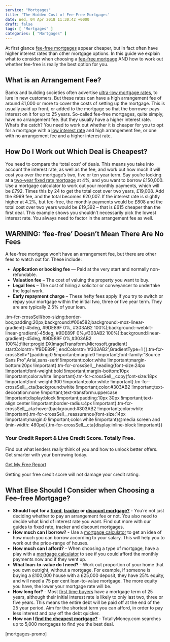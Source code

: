 ```yaml
---
service: "Mortgages"
title: 'The Hidden Cost of Fee-Free Mortgages'
date: Wed, 04 Apr 2018 11:30:42 +0000
draft: false
tags: [ "Mortgages" ]
categories: [ "Mortgages" ]
---
```


At first glance [fee-free mortgages](https://www.totallymoney.com/mortgages/fee-free/) appear cheaper, but in fact often have higher interest rates than other mortgage options. In this guide we explain what to consider when choosing a [fee-free mortgage](https://www.totallymoney.com/mortgages/fee-free/) AND how to work out whether fee-free is really the best option for you.

What is an Arrangement Fee?
---------------------------

Banks and building societies often advertise [ultra-low mortgage rates](https://www.totallymoney.com/mortgages/lowest-rate/), to lure in new customers. But these rates can have a high arrangement fee of around £1,000 or more to cover the costs of setting up the mortgage. This is usually paid up front, or added to the mortgage so that the borrower pays interest on it for up to 25 years. So-called fee-free mortgages, quite simply, have no arrangement fee. But they usually have a higher interest rate. What’s the catch? You need to work out whether it is cheaper for you to opt for a mortgage with a [low interest rate](https://www.totallymoney.com/mortgages/lowest-rate/) and high arrangement fee, or one with no arrangement fee and a higher interest rate.

How Do I Work out Which Deal is Cheapest?
-----------------------------------------

You need to compare the ‘total cost’ of deals. This means you take into account the interest rate, as well as the fee, and work out how much it will cost you over the mortgage’s two, five or ten year term. Say you’re looking at a [two-year fixed rate mortgage](https://www.totallymoney.com/mortgages/2-year-fixed/) at 4%, and you want to borrow £150,000. Use a mortgage calculator to work out your monthly payments, which will be £792. Times this by 24 to get the total cost over two years, £19,008. Add the £999 fee, and the total becomes £20,007. If the interest rate is slightly higher at 4.2%, but fee-free, the monthly payments would be £808 and the total cost over two years would be £19,392 – that is £615 cheaper than the first deal. This example shows you shouldn’t necessarily pick the lowest interest rate. You always need to factor in the arrangement fee as well.

WARNING: ‘fee-free’ Doesn’t Mean There Are No Fees
--------------------------------------------------

A fee-free mortgage won’t have an arrangement fee, but there are other fees to watch out for. These include:

*   **Application or booking fee** — Paid at the very start and normally non-refundable.
*   **Valuation fee** – The cost of valuing the property you want to buy.
*   **Legal fees** – The cost of hiring a solicitor or conveyancer to undertake the legal work.
*   **Early repayment charge** – These hefty fees apply if you try to switch or repay your mortgage within the initial two, three or five year term. They are are typically 2.5% of your loan.

.tm-fcr-crossSell{box-sizing:border-box;padding:20px;background:#00e582;background:-moz-linear-gradient(-45deg, #9DE89F 0%, #303AB2 100%);background:-webkit-linear-gradient(-45deg, #9DE89F 0%,#303AB2 100%);background:linear-gradient(-45deg, #9DE89F 0%,#303AB2 100%);filter:progid:DXImageTransform.Microsoft.gradient( startColorstr='#9DE89F', endColorstr='#303AB2',GradientType=1 )}.tm-fcr-crossSell>*{padding:0 !important;margin:0 !important;font-family:"Source Sans Pro",Arial,sans-serif !important;color:white !important;margin-bottom:20px !important}.tm-fcr-crossSell\_\_heading{font-size:24px !important;font-weight:bold !important;margin-bottom:10px !important;color:white !important}.tm-fcr-crossSell\_\_copy{font-size:18px !important;font-weight:300 !important;color:white !important}.tm-fcr-crossSell\_\_cta{background:white !important;color:#303AB2 !important;text-decoration:none !important;text-transform:uppercase !important;display:block !important;padding:10px 30px !important;text-align:center !important;border-radius:4px !important}.tm-fcr-crossSell\_\_cta:hover{background:#303AB2 !important;color:white !important}.tm-fcr-crossSell\_\_reassurance{font-size:14px !important;margin:0 !important;color:white !important}@media screen and (min-width: 480px){.tm-fcr-crossSell\_\_cta{display:inline-block !important}}

### Your Credit Report & Live Credit Score. Totally Free.

Find out what lenders really think of you and how to unlock better offers. Get smarter with your borrowing today.

[Get My Free Report](https://www.totallymoney.com/free-credit-report/)

Getting your free credit score will not damage your credit rating.

What Else Should I Consider when Choosing a Fee-free Mortgage?
--------------------------------------------------------------

*   **Should I opt for a [fixed](https://www.totallymoney.com/mortgages/fixed-rate/), [tracker](https://www.totallymoney.com/mortgages/tracker-rate/) or [discount mortgage?](https://www.totallymoney.com/mortgages/discount-rate/)** \- You’re not just deciding whether to pay an arrangement fee or not. You also need to decide what kind of interest rate you want. Find out more with our guides to fixed rate, tracker and discount mortgages.
*   **How much can I borrow?** \- Use a [mortgage calculator](https://www.totallymoney.com/mortgages/mortgage-calculator/) to get an idea of how much you can borrow according to your salary. This will help you to work out the price-range of houses.
*   **How much can I afford?** \- When choosing a type of mortgage, have a play with a [mortgage calculator](https://www.totallymoney.com/mortgages/mortgage-calculator/) to see if you could afford the monthly payments now and if they went up.
*   **What loan-to-value do I need?** \- Work out proportion of your home that you own outright, without a mortgage. For example, if someone is buying a £100,000 house with a £25,000 deposit, they have 25% equity, and will need a 75 per cent loan-to-value mortgage. The more equity you have, the lower your mortgage rate will be.
*   **How long for?** \- Most [first time buyers](https://www.totallymoney.com/mortgages/first-time-buyer/) have a mortgage term of 25 years, although their initial interest rate is likely to only last two, three or five years. This means the entire debt will be paid off at the end of the 25 year period. Aim for the shortest term you can afford, in order to pay less interest and pay off the debt quicker.
*   **How can I [find the cheapest mortgage?](https://www.totallymoney.com/mortgages/)** \- TotallyMoney.com searches up to 5,000 mortgages to find you the best deal.

\[mortgages-promo\]
